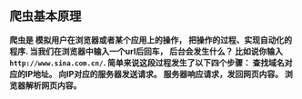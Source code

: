 ## 爬虫基本原理

**爬虫是 模拟用户在浏览器或者某个应用上的操作，
把操作的过程、实现自动化的程序.
当我们在浏览器中输入一个url后回车，
后台会发生什么？
比如说你输入`http://www.sina.com.cn/`.
简单来说这段过程发生了以下四个步骤：
查找域名对应的IP地址。
向IP对应的服务器发送请求。
服务器响应请求，发回网页内容。
浏览器解析网页内容。**